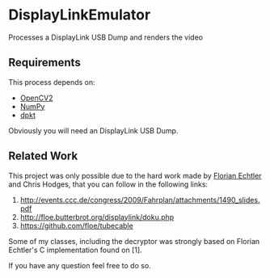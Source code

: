 # DisplayLinkEmulator
Processes a DisplayLink USB Dump and renders the video

## Requirements
This process depends on: 
* [OpenCV2](http://opencv.org/ "OpenCV Homepage")
* [NumPy](http://www.numpy.org/ "NumPy Homepage")
* [dpkt](https://pypi.python.org/pypi/dpkt "dpkt's PyPi page")

Obviously you will need an DisplayLink USB Dump.

## Related Work
This project was only possible due to the hard work made by [Florian Echtler](https://github.com/floe "Florian Echtler's GitHub") and Chris Hodges, that you can follow in the following links:

1. http://events.ccc.de/congress/2009/Fahrplan/attachments/1490_slides.pdf
2. http://floe.butterbrot.org/displaylink/doku.php
3. https://github.com/floe/tubecable

Some of my classes, including the decryptor was strongly based on Florian Echtler's C implementation found on [1].

If you have any question feel free to do so.
